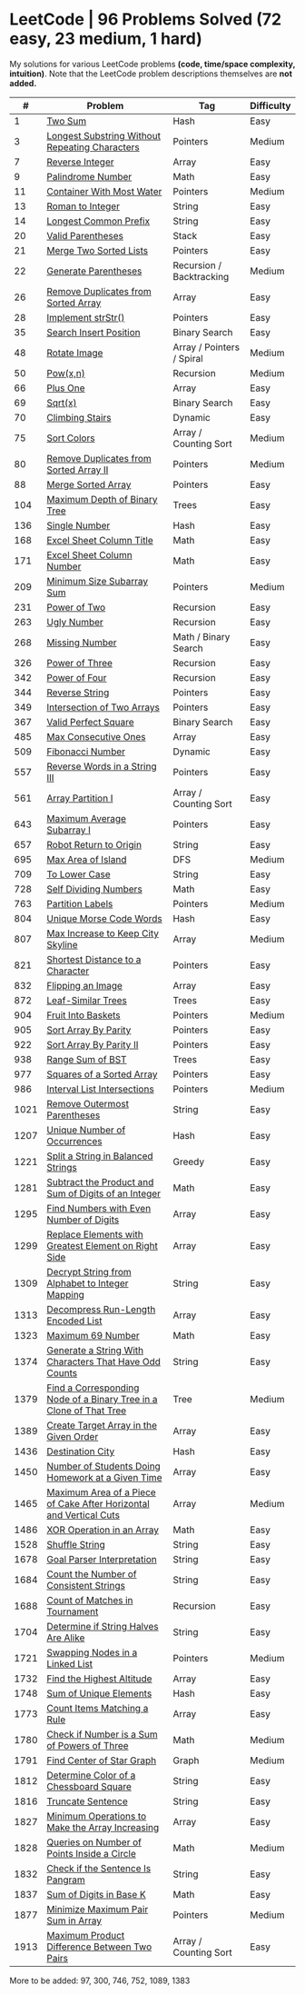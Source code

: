 # LeetCode | 96 Problems Solved (72 easy, 23 medium, 1 hard)
My solutions for various LeetCode problems **(code, time/space complexity, intuition)**.
Note that the LeetCode problem descriptions themselves are **not added.**

\# | Problem | Tag | Difficulty
---|---|---|---
1 | [Two Sum](/Hash/Problem1.java) | Hash | Easy 
3 | [Longest Substring Without Repeating Characters](/Pointers/Problem3.java) | Pointers | Medium
7 | [Reverse Integer](/Array/Problem7.java) | Array | Easy
9 | [Palindrome Number](/Math/Problem9.java) | Math | Easy
11 | [Container With Most Water](/Pointers/Problem11.java) | Pointers | Medium
13 | [Roman to Integer](/String/Problem13.java) | String | Easy
14 | [Longest Common Prefix](/String/Problem14.java) | String | Easy
20 | [Valid Parentheses](/Stack/Problem20.java) | Stack | Easy
21 | [Merge Two Sorted Lists](/Pointers/Problem21.java) | Pointers | Easy
22 | [Generate Parentheses](/Recursion/Problem22.java) | Recursion / Backtracking | Medium
26 | [Remove Duplicates from Sorted Array](/Array/Problem26.java) | Array | Easy
28 | [Implement strStr()](/Pointers/Problem28.java) | Pointers | Easy
35 | [Search Insert Position](/Binary_Search/Problem35.java) | Binary Search | Easy
48 | [Rotate Image](/Array/Problem48.java) | Array / Pointers / Spiral | Medium
50 | [Pow(x,n)](/Recursion/Problem50.java) | Recursion | Medium
66 | [Plus One](/Array/Problem66.java) | Array | Easy
69 | [Sqrt(x)](/Binary_Search/Problem69.java) | Binary Search | Easy
70 | [Climbing Stairs](/Dynamic/Problem70.java) | Dynamic | Easy
75 | [Sort Colors](/Array/Problem75.java) | Array / Counting Sort | Medium
80 | [Remove Duplicates from Sorted Array II](/Pointers/Problem80.java) | Pointers | Medium
88 | [Merge Sorted Array](/Pointers/Problem88.java) | Pointers | Easy
104 | [Maximum Depth of Binary Tree](/Trees/Problem104.java) | Trees | Easy 
136 | [Single Number](/Hash/Problem136.java) | Hash | Easy
168 | [Excel Sheet Column Title](/Math/Problem168.java) | Math | Easy
171 | [Excel Sheet Column Number](/Math/Problem171.java) | Math | Easy
209 | [Minimum Size Subarray Sum](/Pointers/Problem209.java) | Pointers | Medium
231 | [Power of Two](/Recursion/Problem231.java) | Recursion | Easy
263 | [Ugly Number](/Recursion/Problem263.java) | Recursion | Easy
268 | [Missing Number](/Math/Problem268.java) | Math / Binary Search | Easy
326 | [Power of Three](/Recursion/Problem326.java) | Recursion | Easy
342 | [Power of Four](/Recursion/Problem342.java) | Recursion | Easy
344 | [Reverse String](/Pointers/Problem344.java) | Pointers | Easy
349 | [Intersection of Two Arrays](/Pointers/Problem349.java) | Pointers | Easy
367 | [Valid Perfect Square](/Binary_Search/Problem367.java) | Binary Search | Easy
485 | [Max Consecutive Ones](/Array/Problem485.java) | Array | Easy
509 | [Fibonacci Number](/Dynamic/Problem509.java) | Dynamic | Easy
557 | [Reverse Words in a String III](/Pointers/Problem557.java) | Pointers | Easy
561 | [Array Partition I](/Array/Problem561.java) | Array / Counting Sort | Easy
643 | [Maximum Average Subarray I](/Pointers/Problem643.java) | Pointers | Easy
657 | [Robot Return to Origin](/String/Problem657.java) | String | Easy
695 | [Max Area of Island](/DFS/Problem695.java) | DFS | Medium
709 | [To Lower Case](/String/Problem709.java) | String | Easy
728 | [Self Dividing Numbers](/Math/Problem728.java) | Math | Easy
763 | [Partition Labels](/Pointers/Problem763.java) | Pointers | Medium
804 | [Unique Morse Code Words](/Hash/Problem804.java) | Hash | Easy
807 | [Max Increase to Keep City Skyline](/Array/Problem807.java) | Array | Medium
821 | [Shortest Distance to a Character](/Pointers/Problem821.java) | Pointers | Easy
832 | [Flipping an Image](/Array/Problem832.java) | Array | Easy
872 | [Leaf-Similar Trees](/Trees/Problem872.java) | Trees | Easy 
904 | [Fruit Into Baskets](/Pointers/Problem904.java) | Pointers | Medium
905 | [Sort Array By Parity](/Pointers/Problem905.java) | Pointers | Easy
922 | [Sort Array By Parity II](/Pointers/Problem905.java) | Pointers | Easy
938 | [Range Sum of BST](/Trees/Problem938.java) | Trees | Easy 
977 | [Squares of a Sorted Array](/Pointers/Problem977.java) | Pointers | Easy
986 | [Interval List Intersections](/Pointers/Problem986.java) | Pointers | Medium
1021 | [Remove Outermost Parentheses](/String/Problem1021.java) | String | Easy
1207 | [Unique Number of Occurrences](/Hash/Problem1207.java) | Hash | Easy
1221 | [Split a String in Balanced Strings](/Greedy/Problem1221.java) | Greedy | Easy
1281 | [Subtract the Product and Sum of Digits of an Integer](/Math/Problem1281.java) | Math | Easy
1295 | [Find Numbers with Even Number of Digits](/Array/Problem1295.java) | Array | Easy
1299 | [Replace Elements with Greatest Element on Right Side](/Array/Problem1299.java) | Array | Easy
1309 | [Decrypt String from Alphabet to Integer Mapping](/String/Problem1309.java) | String | Easy
1313 | [Decompress Run-Length Encoded List](/Array/Problem1313.java) | Array | Easy
1323 | [Maximum 69 Number](/Math/Problem1323.java) | Math | Easy
1374 | [Generate a String With Characters That Have Odd Counts](/String/Problem1374.java) | String | Easy
1379 | [Find a Corresponding Node of a Binary Tree in a Clone of That Tree](/Trees/Problem1379.java) | Tree | Medium
1389 | [Create Target Array in the Given Order](/Array/Problem1389.java) | Array | Easy
1436 | [Destination City](/Hash/Problem1436.java) | Hash | Easy
1450 | [Number of Students Doing Homework at a Given Time](/Array/Problem1450.java) | Array | Easy
1465 | [Maximum Area of a Piece of Cake After Horizontal and Vertical Cuts](/Array/Problem1465.java) | Array | Medium
1486 | [XOR Operation in an Array](/Math/Problem1486.java) | Math | Easy
1528 | [Shuffle String](/String/Problem1528.java) | String | Easy
1678 | [Goal Parser Interpretation](/String/Problem1678.java) | String | Easy
1684 | [Count the Number of Consistent Strings](/String/Problem1684.java) | String | Easy
1688 | [Count of Matches in Tournament](/Recursion/Problem1688.java) | Recursion | Easy
1704 | [Determine if String Halves Are Alike](/String/Problem1704.java) | String | Easy
1721 | [Swapping Nodes in a Linked List](/Pointers/Problem1721.java) | Pointers | Medium
1732 | [Find the Highest Altitude](/Array/Problem1732.java) | Array | Easy
1748 | [Sum of Unique Elements](/Hash/Problem1748.java) | Hash | Easy
1773 | [Count Items Matching a Rule](/Array/Problem1773.java) | Array | Easy
1780 | [Check if Number is a Sum of Powers of Three](/Math/Problem1780.java) | Math | Medium
1791 | [Find Center of Star Graph](/Graph/Problem1791.java) | Graph | Medium
1812 | [Determine Color of a Chessboard Square](/String/Problem1812.java) | String | Easy
1816 | [Truncate Sentence](/String/Problem1816.java) | String | Easy
1827 | [Minimum Operations to Make the Array Increasing](/Array/Problem1827.java) | Array | Easy
1828 | [Queries on Number of Points Inside a Circle](/Math/Problem1828.java) | Math | Medium
1832 | [Check if the Sentence Is Pangram](/String/Problem1832.java) | String | Easy
1837 | [Sum of Digits in Base K](/Math/Problem1837.java) | Math | Easy
1877 | [Minimize Maximum Pair Sum in Array](/Pointers/Problem1877.java) | Pointers | Medium
1913 | [Maximum Product Difference Between Two Pairs](/Array/Problem1913.java) | Array / Counting Sort | Easy

More to be added: 97, 300, 746, 752, 1089, 1383